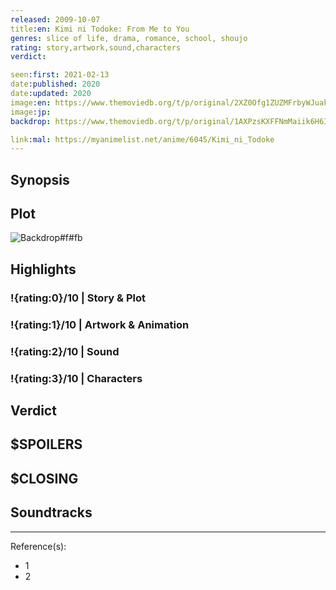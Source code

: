 ```yaml
---
released: 2009-10-07
title:en: Kimi ni Todoke: From Me to You
genres: slice of life, drama, romance, school, shoujo
rating: story,artwork,sound,characters
verdict:

seen:first: 2021-02-13
date:published: 2020
date:updated: 2020
image:en: https://www.themoviedb.org/t/p/original/2XZ0Ofg1ZUZMFrbyWJuakSJAKZz.jpg
image:jp:
backdrop: https://www.themoviedb.org/t/p/original/1AXPzsKXFFNmMaiik6H6I4uBrLZ.jpg

link:mal: https://myanimelist.net/anime/6045/Kimi_ni_Todoke
---
```



## Synopsis

## Plot

![Backdrop#f#fb](https://www.themoviedb.org/t/p/original/5Ktpz72iBqPTlC1sXJU6EvAaE5N.jpg "Source: TMDB")

## Highlights

### !{rating:0}/10 | Story & Plot

### !{rating:1}/10 | Artwork & Animation

### !{rating:2}/10 | Sound

### !{rating:3}/10 | Characters

## Verdict

## $SPOILERS

## $CLOSING

## Soundtracks

***
Reference(s):

- 1
- 2
